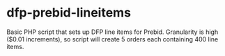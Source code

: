 # dfp-prebid-lineitems
Basic PHP script that sets up DFP line items for Prebid. Granularity is high ($0.01 increments), so script will create 5 orders each containing 400 line items. 
